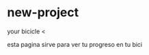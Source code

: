# new-project
<html>
   <head>
     your bicicle
  </head<p> 
  <pussh>

        
      
  <body>
  	<
  </body>
<p>esta pagina sirve para ver tu progreso en tu bici<p>
	
</html>
